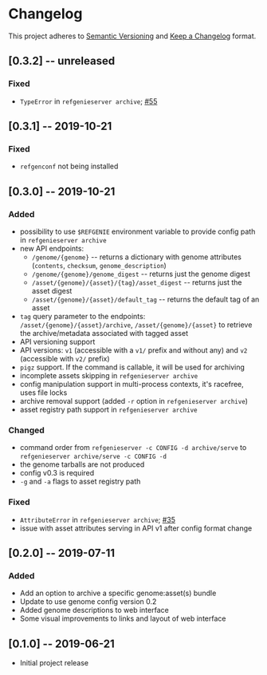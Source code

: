 # Changelog

This project adheres to [Semantic Versioning](https://semver.org/spec/v2.0.0.html) and [Keep a Changelog](https://keepachangelog.com/en/1.0.0/) format. 

## [0.3.2] -- unreleased

### Fixed
- `TypeError` in `refgenieserver archive`; [#55](https://github.com/databio/refgenieserver/issues/55)

## [0.3.1] -- 2019-10-21

### Fixed
- `refgenconf` not being installed

## [0.3.0] -- 2019-10-21

### Added
- possibility to use `$REFGENIE` environment variable to provide config path in `refgenieserver archive`
- new API endpoints:
    - `/genome/{genome}` -- returns a dictionary with genome attributes (`contents`, `checksum`, `genome_description`)
    - `/genome/{genome}/genome_digest` -- returns just the genome digest
    - `/asset/{genome}/{asset}/{tag}/asset_digest` -- returns just the asset digest
    - `/asset/{genome}/{asset}/default_tag` -- returns the default tag of an asset
- `tag` query parameter to the endpoints: `/asset/{genome}/{asset}/archive`, `/asset/{genome}/{asset}` to retrieve the archive/metadata associated with tagged asset
- API versioning support
- API versions: `v1` (accessible with a `v1/` prefix and without any) and `v2` (accessible with `v2/` prefix)
- `pigz` support. If the command is callable, it will be used for archiving
- incomplete assets skipping in `refgenieserver archive`
- config manipulation support in multi-process contexts, it's racefree, uses file locks
- archive removal support (added `-r` option in `refgenieserver archive`)
- asset registry path support in `refgenieserver archive`
    
### Changed
- command order from `refgenieserver -c CONFIG -d archive/serve` to `refgenieserver archive/serve -c CONFIG -d`
- the genome tarballs are not produced
- config v0.3 is required
- `-g` and `-a` flags to asset registry path

### Fixed
- `AttributeError` in `refgenieserver archive`; [#35](https://github.com/databio/refgenieserver/issues/35)
- issue with asset attributes serving in API v1 after config format change


## [0.2.0] -- 2019-07-11

### Added
- Add an option to archive a specific genome:asset(s) bundle
- Update to use genome config version 0.2
- Added genome descriptions to web interface
- Some visual improvements to links and layout of web interface

## [0.1.0] -- 2019-06-21
- Initial project release
